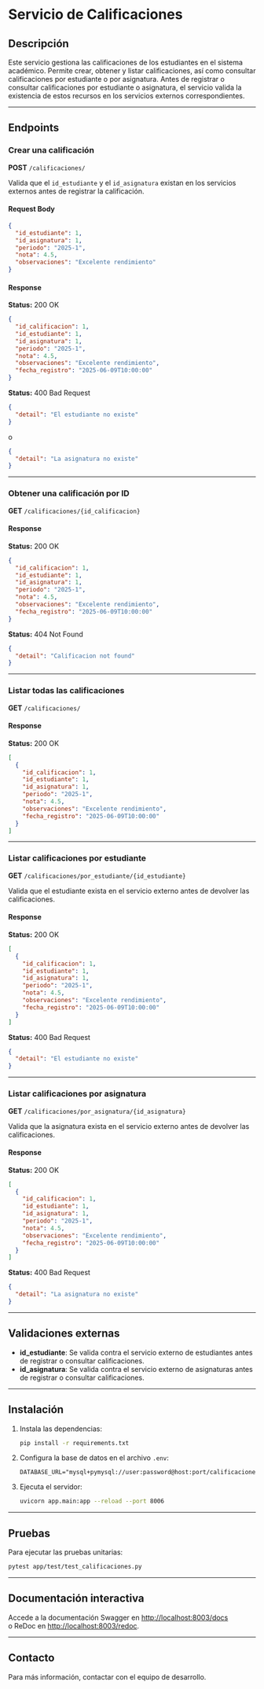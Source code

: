 # Servicio de Calificaciones

## Descripción

Este servicio gestiona las calificaciones de los estudiantes en el sistema académico. Permite crear, obtener y listar calificaciones, así como consultar calificaciones por estudiante o por asignatura. Antes de registrar o consultar calificaciones por estudiante o asignatura, el servicio valida la existencia de estos recursos en los servicios externos correspondientes.

---

## Endpoints

### Crear una calificación

**POST** `/calificaciones/`

Valida que el `id_estudiante` y el `id_asignatura` existan en los servicios externos antes de registrar la calificación.

#### Request Body

```json
{
  "id_estudiante": 1,
  "id_asignatura": 1,
  "periodo": "2025-1",
  "nota": 4.5,
  "observaciones": "Excelente rendimiento"
}
```

#### Response

**Status:** 200 OK

```json
{
  "id_calificacion": 1,
  "id_estudiante": 1,
  "id_asignatura": 1,
  "periodo": "2025-1",
  "nota": 4.5,
  "observaciones": "Excelente rendimiento",
  "fecha_registro": "2025-06-09T10:00:00"
}
```

**Status:** 400 Bad Request

```json
{
  "detail": "El estudiante no existe"
}
```
o
```json
{
  "detail": "La asignatura no existe"
}
```

---

### Obtener una calificación por ID

**GET** `/calificaciones/{id_calificacion}`

#### Response

**Status:** 200 OK

```json
{
  "id_calificacion": 1,
  "id_estudiante": 1,
  "id_asignatura": 1,
  "periodo": "2025-1",
  "nota": 4.5,
  "observaciones": "Excelente rendimiento",
  "fecha_registro": "2025-06-09T10:00:00"
}
```

**Status:** 404 Not Found

```json
{
  "detail": "Calificacion not found"
}
```

---

### Listar todas las calificaciones

**GET** `/calificaciones/`

#### Response

**Status:** 200 OK

```json
[
  {
    "id_calificacion": 1,
    "id_estudiante": 1,
    "id_asignatura": 1,
    "periodo": "2025-1",
    "nota": 4.5,
    "observaciones": "Excelente rendimiento",
    "fecha_registro": "2025-06-09T10:00:00"
  }
]
```

---

### Listar calificaciones por estudiante

**GET** `/calificaciones/por_estudiante/{id_estudiante}`

Valida que el estudiante exista en el servicio externo antes de devolver las calificaciones.

#### Response

**Status:** 200 OK

```json
[
  {
    "id_calificacion": 1,
    "id_estudiante": 1,
    "id_asignatura": 1,
    "periodo": "2025-1",
    "nota": 4.5,
    "observaciones": "Excelente rendimiento",
    "fecha_registro": "2025-06-09T10:00:00"
  }
]
```

**Status:** 400 Bad Request

```json
{
  "detail": "El estudiante no existe"
}
```

---

### Listar calificaciones por asignatura

**GET** `/calificaciones/por_asignatura/{id_asignatura}`

Valida que la asignatura exista en el servicio externo antes de devolver las calificaciones.

#### Response

**Status:** 200 OK

```json
[
  {
    "id_calificacion": 1,
    "id_estudiante": 1,
    "id_asignatura": 1,
    "periodo": "2025-1",
    "nota": 4.5,
    "observaciones": "Excelente rendimiento",
    "fecha_registro": "2025-06-09T10:00:00"
  }
]
```

**Status:** 400 Bad Request

```json
{
  "detail": "La asignatura no existe"
}
```

---

## Validaciones externas

- **id_estudiante**: Se valida contra el servicio externo de estudiantes antes de registrar o consultar calificaciones.
- **id_asignatura**: Se valida contra el servicio externo de asignaturas antes de registrar o consultar calificaciones.

---

## Instalación

1. Instala las dependencias:

   ```bash
   pip install -r requirements.txt
   ```

2. Configura la base de datos en el archivo `.env`:

   ```env
   DATABASE_URL="mysql+pymysql://user:password@host:port/calificaciones_db"
   ```

3. Ejecuta el servidor:

   ```bash
   uvicorn app.main:app --reload --port 8006
   ```

---

## Pruebas

Para ejecutar las pruebas unitarias:

```bash
pytest app/test/test_calificaciones.py
```

---

## Documentación interactiva

Accede a la documentación Swagger en [http://localhost:8003/docs](http://localhost:8003/docs)  
o ReDoc en [http://localhost:8003/redoc](http://localhost:8003/redoc).

---

## Contacto

Para más información, contactar con el equipo de desarrollo.